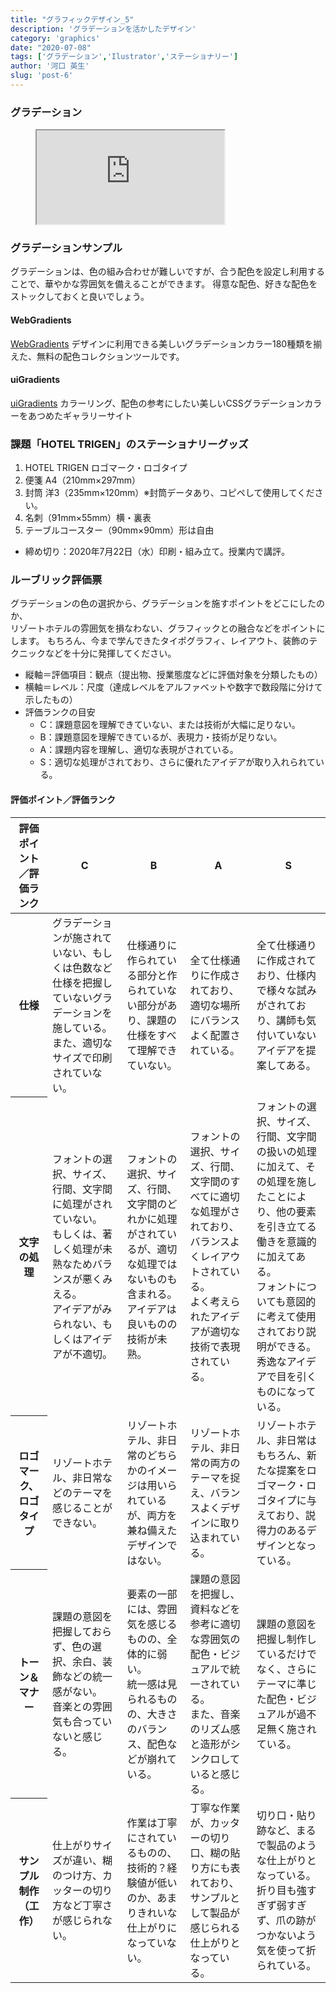 ```yaml
---
title: "グラフィックデザイン_5"
description: 'グラデーションを活かしたデザイン'
category: 'graphics'
date: "2020-07-08"
tags: ['グラデーション','Ilustrator','ステーショナリー']
author: '河口 英生'
slug: 'post-6'
---
```

<div class="post-section">
<h3 class="title is-5" >グラデーション</h3>
<figure class="is-fullwidth slide">
  <iframe src="https://drive.google.com/file/d/1rImX6t6IvB94zJW-_-aP0gPzrUzDimcU/preview"></iframe>
</figure>

<h3 class="title is-5" >グラデーションサンプル</h3>

グラデーションは、色の組み合わせが難しいですが、合う配色を設定し利用することで、華やかな雰囲気を備えることができます。
得意な配色、好きな配色をストックしておくと良いでしょう。

<h4 class="title is-6">WebGradients</h4>

[WebGradients](https://webgradients.com/)
デザインに利用できる美しいグラデーションカラー180種類を揃えた、無料の配色コレクションツールです。

<h4 class="title is-6">uiGradients</h4>

[uiGradients](https://uigradients.com/)
カラーリング、配色の参考にしたい美しいCSSグラデーションカラーをあつめたギャラリーサイト

</div>

<div class="post-section">
<h3 class="title is-5" >課題「HOTEL TRIGEN」のステーショナリーグッズ</h3>

1. HOTEL TRIGEN ロゴマーク・ロゴタイプ
1. 便箋 A4（210mm×297mm）
1. 封筒 洋3（235mm×120mm）※封筒データあり、コピペして使用してください。
1. 名刺（91mm×55mm）横・裏表
1. テーブルコースター（90mm×90mm）形は自由  

<ul><li>締め切り：2020年7月22日（水）印刷・組み立て。授業内で講評。</li></ul>
</div>

<div class="post-section">
<h3 class="title is-5">ルーブリック評価票</h3>

グラデーションの色の選択から、グラデーションを施すポイントをどこにしたのか、  
リゾートホテルの雰囲気を損なわない、グラフィックとの融合などをポイントにします。
もちろん、今まで学んできたタイポグラフィ、レイアウト、装飾のテクニックなどを十分に発揮してください。

+ 縦軸＝評価項目：観点（提出物、授業態度などに評価対象を分類したもの）
+ 横軸＝レベル：尺度（達成レベルをアルファベットや数字で数段階に分けて示したもの）
+ 評価ランクの目安
  + C：課題意図を理解できていない、または技術が大幅に足りない。
  + B：課題意図を理解できているが、表現力・技術が足りない。
  + A：課題内容を理解し、適切な表現がされている。
  + S：適切な処理がされており、さらに優れたアイデアが取り入れられている。

<h4 class="title is-6">評価ポイント／評価ランク</h4>
<table class="table is-bordered is-striped is-narrow is-fullwidth">
<thead class="table-top">
    <tr>
        <th>評価ポイント／評価ランク</th>
        <th>C</th>
        <th>B</th>
        <th>A</th>
        <th>S</th>
    </tr>
</thead>
<tbody>
    <tr>
        <th>仕様</th>
        <td>グラデーションが施されていない、もしくは色数など仕様を把握していないグラデーションを施している。また、適切なサイズで印刷されていない。</td>
        <td>仕様通りに作られている部分と作られていない部分があり、課題の仕様をすべて理解できていない。</td>
        <td>全て仕様通りに作成されており、適切な場所にバランスよく配置されている。</td>
        <td>全て仕様通りに作成されており、仕様内で様々な試みがされており、講師も気付いていないアイデアを提案してある。</td>
    </tr>
    <tr>
        <th>文字の処理</th>
        <td>フォントの選択、サイズ、行間、文字間に処理がされていない。<br>
        もしくは、著しく処理が未熟なためバランスが悪くみえる。<br>
        アイデアがみられない、もしくはアイデアが不適切。</td>
        <td>フォントの選択、サイズ、行間、文字間のどれかに処理がされているが、適切な処理ではないものも含まれる。<br>
        アイデアは良いものの技術が未熟。</td>
        <td>フォントの選択、サイズ、行間、文字間のすべてに適切な処理がされており、バランスよくレイアウトされている。<br>
        よく考えられたアイデアが適切な技術で表現されている。</td>
        <td>フォントの選択、サイズ、行間、文字間の扱いの処理に加えて、その処理を施したことにより、他の要素を引き立てる働きを意識的に加えてある。<br>
        フォントについても意図的に考えて使用されており説明ができる。<br>
        秀逸なアイデアで目を引くものになっている。</td>
    </tr>
    <tr>
        <th>ロゴマーク、ロゴタイプ</th>
        <td>リゾートホテル、非日常などのテーマを感じることができない。</td>
        <td>リゾートホテル、非日常のどちらかのイメージは用いられているが、両方を兼ね備えたデザインではない。</td>
        <td>リゾートホテル、非日常の両方のテーマを捉え、バランスよくデザインに取り込まれている。</td>
        <td>リゾートホテル、非日常はもちろん、新たな提案をロゴマーク・ロゴタイプに与えており、説得力のあるデザインとなっている。</td>
    </tr>
    <tr>
        <th>トーン＆マナー</th>
        <td>課題の意図を把握しておらず、色の選択、余白、装飾などの統一感がない。<br>
        音楽との雰囲気も合っていないと感じる。</td>
        <td>要素の一部には、雰囲気を感じるものの、全体的に弱い。<br>
        統一感は見られるものの、大きさのバランス、配色などが崩れている。</td>
        <td>課題の意図を把握し、資料などを参考に適切な雰囲気の配色・ビジュアルで統一されている。<br>
        また、音楽のリズム感と造形がシンクロしていると感じる。</td>
        <td>課題の意図を把握し制作しているだけでなく、さらにテーマに準じた配色・ビジュアルが過不足無く施されている。</td>
    </tr>
     <tr>
        <th>サンプル制作（工作）</th>
        <td>仕上がりサイズが違い、糊のつけ方、カッターの切り方など丁寧さが感じられない。</td>
        <td>作業は丁寧にされているものの、技術的？経験値が低いのか、あまりきれいな仕上がりになっていない。</td>
        <td>丁寧な作業が、カッターの切り口、糊の貼り方にも表れており、サンプルとして製品が感じられる仕上がりとなっている。</td>
        <td>切り口・貼り跡など、まるで製品のような仕上がりとなっている。折り目も強すぎず弱すぎず、爪の跡がつかないよう気を使って折られている。</td>
    </tr>
</tbody>
</table>
</div>
